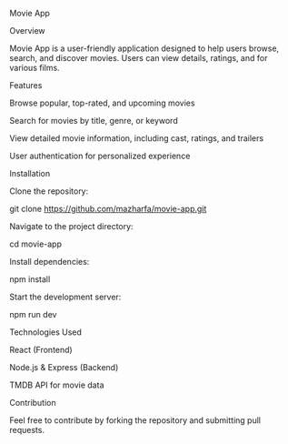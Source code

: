 Movie App

Overview

Movie App is a user-friendly application designed to help users browse, search, and discover movies. Users can view details, ratings, and for various films. 

Features

Browse popular, top-rated, and upcoming movies

Search for movies by title, genre, or keyword

View detailed movie information, including cast, ratings, and trailers



User authentication for personalized experience

Installation

Clone the repository:

git clone https://github.com/mazharfa/movie-app.git

Navigate to the project directory:

cd movie-app

Install dependencies:

npm install

Start the development server:

npm run dev

Technologies Used

React (Frontend)

Node.js & Express (Backend)

TMDB API for movie data

Contribution

Feel free to contribute by forking the repository and submitting pull requests.


